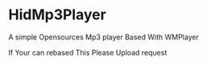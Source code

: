 # HidMp3Player
A simple Opensources Mp3 player Based With WMPlayer

If Your can rebased This Please Upload request
